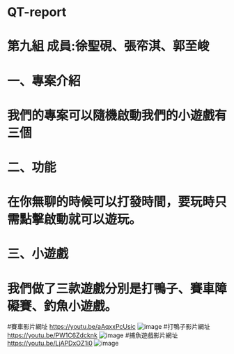 # QT-report
# 第九組 成員:徐聖硯、張帟淇、郭至峻
# 一、專案介紹
# 我們的專案可以隨機啟動我們的小遊戲有三個
# 二、功能
# 在你無聊的時候可以打發時間，要玩時只需點擊啟動就可以遊玩。
# 三、小遊戲
# 我們做了三款遊戲分別是打鴨子、賽車障礙賽、釣魚小遊戲。

#賽車影片網址 https://youtu.be/aAqxxPcUsic
![image](https://github.com/user-attachments/assets/12068a48-b969-4758-8aa3-c6ca54ca940f)
#打鴨子影片網址 https://youtu.be/PW1C6Zdcknk
![image](https://github.com/user-attachments/assets/04074c6c-531c-4124-8c5a-e4a988db8a43)
#捕魚遊戲影片網址 https://youtu.be/LjAPDxOZ1i0
![image](https://github.com/user-attachments/assets/3ed2bccc-5010-4a2b-929f-ea96f55ffdc6)


